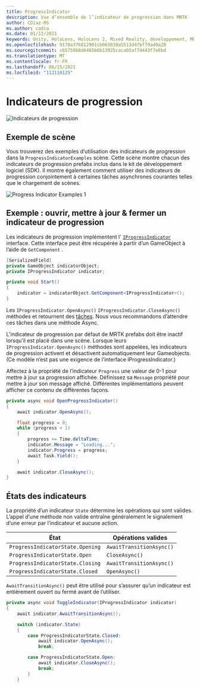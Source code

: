 ```yaml
---
title: ProgressIndicator
description: Vue d’ensemble de l’indicateur de progression dans MRTK
author: CDiaz-MS
ms.author: cadia
ms.date: 01/12/2021
keywords: Unity, HoloLens, HoloLens 2, Mixed Reality, développement, MRTK
ms.openlocfilehash: 9170a376812901cb063038a5513d4fbf79ad0a28
ms.sourcegitcommit: c65759b8d6465b6b13925cacab5af74443f7e6bd
ms.translationtype: MT
ms.contentlocale: fr-FR
ms.lasthandoff: 06/15/2021
ms.locfileid: "112110125"
---
```

# <a name="progress-indicators"></a>Indicateurs de progression

![Indicateurs de progression](../images/progress-indicator/MRTK_ProgressIndicator_Main.png)

## <a name="example-scene"></a>Exemple de scène

Vous trouverez des exemples d’utilisation des indicateurs de progression dans la `ProgressIndicatorExamples` scène. Cette scène montre chacun des indicateurs de progression prefabs inclus dans le kit de développement logiciel (SDK). Il montre également comment utiliser des indicateurs de progression conjointement à certaines tâches asynchrones courantes telles que le chargement de scènes.

<img src="../images/progress-indicator/MRTK_ProgressIndicator_Examples.png" alt="Progress Indicator Examples 1">

## <a name="example-open-update--close-a-progress-indicator"></a>Exemple : ouvrir, mettre à jour & fermer un indicateur de progression

Les indicateurs de progression implémentent l' [`IProgressIndicator`](xref:Microsoft.MixedReality.Toolkit.UI.IProgressIndicator) interface. Cette interface peut être récupérée à partir d’un GameObject à l’aide de `GetComponent` .

```c#
[SerializedField]
private GameObject indicatorObject;
private IProgressIndicator indicator;

private void Start()
{
    indicator = indicatorObject.GetComponent<IProgressIndicator>();
}
```

Les `IProgressIndicator.OpenAsync()` `IProgressIndicator.CloseAsync()` méthodes et retournent des [tâches](xref:System.Threading.Tasks.Task). Nous vous recommandons d’attendre ces tâches dans une méthode Async.

L’indicateur de progression par défaut de MRTK prefabs doit être inactif lorsqu’il est placé dans une scène. Lorsque leurs `IProgressIndicator.OpenAsync()` méthodes sont appelées, les indicateurs de progression activent et désactivent automatiquement leur Gameobjects. (Ce modèle n’est pas une exigence de l’interface IProgressIndicator.)

Affectez à la propriété de l’indicateur `Progress` une valeur de 0-1 pour mettre à jour sa progression affichée. Définissez sa `Message` propriété pour mettre à jour son message affiché. Différentes implémentations peuvent afficher ce contenu de différentes façons.

```c#
private async void OpenProgressIndicator()
{
    await indicator.OpenAsync();

    float progress = 0;
    while (progress < 1)
    {
        progress += Time.deltaTime;
        indicator.Message = "Loading...";
        indicator.Progress = progress;
        await Task.Yield();
    }

    await indicator.CloseAsync();
}
```

## <a name="indicator-states"></a>États des indicateurs

La propriété d’un indicateur `State` détermine les opérations qui sont valides. L’appel d’une méthode non valide entraîne généralement le signalement d’une erreur par l’indicateur et aucune action.

État | Opérations valides
--- | ---
`ProgressIndicatorState.Opening` | `AwaitTransitionAsync()`
`ProgressIndicatorState.Open` | `CloseAsync()`
`ProgressIndicatorState.Closing` | `AwaitTransitionAsync()`
`ProgressIndicatorState.Closed` | `OpenAsync()`

`AwaitTransitionAsync()` peut être utilisé pour s’assurer qu’un indicateur est entièrement ouvert ou fermé avant de l’utiliser.

```c#
private async void ToggleIndicator(IProgressIndicator indicator)
{
    await indicator.AwaitTransitionAsync();

    switch (indicator.State)
    {
        case ProgressIndicatorState.Closed:
            await indicator.OpenAsync();
            break;

        case ProgressIndicatorState.Open:
            await indicator.CloseAsync();
            break;
        }
    }
```
